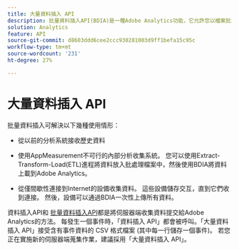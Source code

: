 ```yaml
---
title: 大量資料插入 API
description: 批量資料插入API(BDIA)是一種Adobe Analytics功能，它允許您以檔案批次上載伺服器調用資料，而不是使用客戶端庫（如AppMeasurement）。 這些批處理檔案中的伺服器調用可以是當前（即時）資料或歷史資料。 它是Adobe AnalyticsAPI早期版本中資料插入API的更可擴展的後繼項。
solution: Analytics
feature: API
source-git-commit: d8603ddd6cee2ccc930281003d9ff1befa15c95c
workflow-type: tm+mt
source-wordcount: '231'
ht-degree: 27%

---
```



# 大量資料插入 API

批量資料插入可解決以下幾種使用情形：

* 從以前的分析系統接收歷史資料

* 使用AppMeasurement不可行的內部分析收集系統。 您可以使用Extract-Transform-Load(ETL)進程將資料放入批處理檔案中，然後使用BDIA將資料上載到Adobe Analytics。

* 從僅間歇性連接到Internet的設備收集資料。 這些設備儲存交互，直到它們收到連接。 然後，設備可以通過BDIA一次性上傳所有資料。

資料插入API和 [批量資料插入API](https://www.adobe.io/apis/experiencecloud/analytics/docs.html#!AdobeDocs/analytics-2.0-apis/master/bdia.md)都是將伺服器端收集資料提交給Adobe Analytics的方法。 每發生一個事件時，「資料插入 API」都會被呼叫。「大量資料插入 API」接受含有事件資料的 CSV 格式檔案 (其中每一行儲存一個事件)。 若您正在實施新的伺服器端蒐集作業，建議採用「大量資料插入 API」。